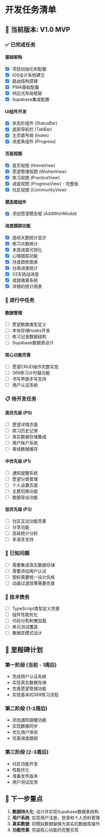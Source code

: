 
# 开发任务清单

## 🎯 当前版本: V1.0 MVP

### ✅ 已完成任务

#### 基础架构
- [x] 项目初始化和配置
- [x] iOS设计系统建立
- [x] 路由结构搭建
- [x] PWA基础配置
- [x] 响应式布局框架
- [x] Supabase集成配置

#### UI组件开发
- [x] 状态栏组件 (StatusBar)
- [x] 底部导航栏 (TabBar)
- [x] 主页面布局 (Index)
- [x] 进度条组件 (Progress)

#### 页面视图
- [x] 首页视图 (HomeView)
- [x] 愿望管理视图 (WishesView)
- [x] 练习视图 (PracticeView)
- [x] 进度视图 (ProgressView) - 完整版
- [x] 社区视图 (CommunityView)

#### 模态框组件
- [x] 添加愿望模态框 (AddWishModal)

#### 进度跟踪功能
- [x] 连续天数统计显示
- [x] 练习次数统计
- [x] 本周进度可视化
- [x] 心情跟踪功能
- [x] 月度趋势图表
- [x] 分类进度统计
- [x] 33天挑战进度
- [x] 成就徽章系统
- [x] 详细的统计图表

### 🔄 进行中任务

#### 数据管理
- [ ] 愿望数据类型定义
- [ ] 本地存储hooks开发
- [ ] 练习记录数据结构
- [ ] Supabase数据表设计

#### 核心功能完善
- [ ] 愿望CRUD操作完整实现
- [ ] 369练习计时器功能
- [ ] 书写界面手写支持
- [ ] 用户认证系统

### 📋 待开发任务

#### 高优先级 (P0)
- [ ] 愿望详情页面
- [ ] 练习历史记录
- [ ] 真实数据存储集成
- [ ] 用户账户系统
- [ ] 离线数据缓存

#### 中优先级 (P1)
- [ ] 通知提醒系统
- [ ] 愿望分类管理
- [ ] 个人设置页面
- [ ] 主题切换功能
- [ ] 数据导出功能

#### 低优先级 (P2)
- [ ] 社区互动功能完善
- [ ] 分享功能
- [ ] 高级统计分析
- [ ] 多语言支持

### 🐛 已知问题
- [ ] 需要集成真实数据存储
- [ ] 需要添加用户认证
- [ ] 图标需要统一设计风格
- [ ] 动画过渡效果需要完善

### 🚀 技术债务
- [ ] TypeScript类型定义完善
- [ ] 组件性能优化
- [ ] 代码分割和懒加载
- [ ] 单元测试覆盖
- [ ] 数据库模式设计

## 📅 里程碑计划

### 第一阶段 (当前 - 1周后)
- 完成用户认证系统
- 实现真实数据存储
- 完善愿望管理功能
- 实现基本的369练习流程

### 第二阶段 (1-2周后)
- 添加通知提醒功能
- 实现数据同步
- 优化用户体验
- 完善进度跟踪

### 第三阶段 (2-3周后)
- 社区功能开发
- 性能优化
- 准备发布版本
- 用户测试反馈

## 🎯 下一步重点

1. **数据持久化**: 设计并实现Supabase数据表结构
2. **用户系统**: 实现用户注册、登录和个人资料管理
3. **真实数据**: 将模拟数据替换为真实的数据库操作
4. **功能完善**: 完成核心功能的完整实现
